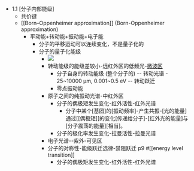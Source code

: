 - 1.1 [分子内部能级]
    - 共价键
    - [[Born–Oppenheimer approximation]] (Born-Oppenheimer approximation)
        - 平动能+转动能+振动能+电子能
            - 分子的平移运动可以连续变化，不是量子化的
            - 分子的量子化能级
                - ![](https://firebasestorage.googleapis.com/v0/b/firescript-577a2.appspot.com/o/imgs%2Fapp%2FXELiu-NovaKG%2F2rs_Dj1pz3.jpg?alt=media&token=ac227d05-f82c-4eb2-882f-ecf2cbb64cd8)
                - 转动能级的能级差较小-远红外区的低频光-[微波区]([[microwave]])
                    - 分子自身的转动能级 (整个分子的) -- 转动光谱 - 25~10000 μm, 0.001~0.5 eV -- 转动跃迁 
                    - 零点振动能
                - 原子之间的纯振动光谱-中红外区
                    - 分子的偶极矩发生变化-红外活性-红外光谱
                        - 分子中某个[基团]的[振动频率]-产生共振-[光的能量]通过[[偶极矩]]的变化[传递给分子]-[红外光的能量]与[分子震荡的能量][相当]。
                    - 分子的极化率发生变化-拉曼活性-拉曼光谱
                - 电子光谱--紫外-可见区
                - 分子的对称性-能级跃迁选律-禁阻跃迁 p9 #[[energy level transition]]
                    - 分子的偶极矩发生变化-红外活性-红外光谱
